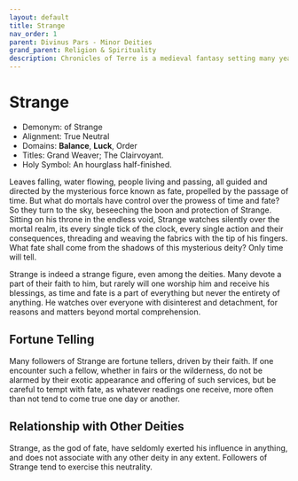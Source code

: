 ```yaml
---
layout: default
title: Strange
nav_order: 1
parent: Divinus Pars - Minor Deities
grand_parent: Religion & Spirituality
description: Chronicles of Terre is a medieval fantasy setting many years in the writing.
---
```


# Strange

- Demonym: of Strange 
- Alignment: True Neutral
- Domains: **Balance**, **Luck**, Order
- Titles: Grand Weaver; The Clairvoyant.
- Holy Symbol: An hourglass half-finished.

Leaves falling, water flowing, people living and passing, all guided and directed by the mysterious force known as fate, propelled by the passage of time. But what do mortals have control over the prowess of time and fate? So they turn to the sky, beseeching the boon and protection of Strange. Sitting on his throne in the endless void, Strange watches silently over the mortal realm, its every single tick of the clock, every single action and their consequences, threading and weaving the fabrics with the tip of his fingers. What fate shall come from the shadows of this mysterious deity? Only time will tell.

Strange is indeed a strange figure, even among the deities. Many devote a part of their faith to him, but rarely will one worship him and receive his blessings, as time and fate is a part of everything but never the entirety of anything. He watches over everyone with disinterest and detachment, for reasons and matters beyond mortal comprehension.

## Fortune Telling

Many followers of Strange are fortune tellers, driven by their faith. If one encounter such a fellow, whether in fairs or the wilderness, do not be alarmed by their exotic appearance and offering of such services, but be careful to tempt with fate, as whatever readings one receive, more often than not tend to come true one day or another.

## Relationship with Other Deities

Strange, as the god of fate, have seldomly exerted his influence in anything, and does not associate with any other deity in any extent. Followers of Strange tend to exercise this neutrality.